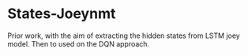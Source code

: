 # States-Joeynmt
Prior work, with the aim of extracting the hidden states from LSTM joey model. Then to used on the DQN approach. 
